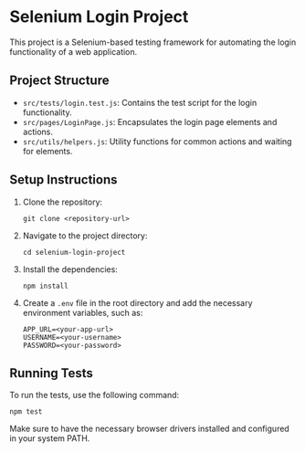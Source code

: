# Selenium Login Project

This project is a Selenium-based testing framework for automating the login functionality of a web application.

## Project Structure

- `src/tests/login.test.js`: Contains the test script for the login functionality.
- `src/pages/LoginPage.js`: Encapsulates the login page elements and actions.
- `src/utils/helpers.js`: Utility functions for common actions and waiting for elements.

## Setup Instructions

1. Clone the repository:
   ```
   git clone <repository-url>
   ```

2. Navigate to the project directory:
   ```
   cd selenium-login-project
   ```

3. Install the dependencies:
   ```
   npm install
   ```

4. Create a `.env` file in the root directory and add the necessary environment variables, such as:
   ```
   APP_URL=<your-app-url>
   USERNAME=<your-username>
   PASSWORD=<your-password>
   ```

## Running Tests

To run the tests, use the following command:
```
npm test
```

Make sure to have the necessary browser drivers installed and configured in your system PATH.